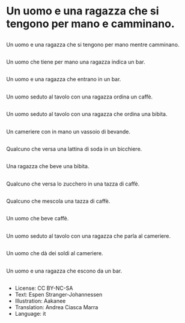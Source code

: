 # Un uomo e una ragazza che si tengono per mano e camminano.

##
Un uomo e una ragazza che si tengono per mano mentre camminano.

##
Un uomo che tiene per mano una ragazza indica un bar.

##
Un uomo e una ragazza che entrano in un bar.

##
Un uomo seduto al tavolo con una ragazza ordina un caffè.

##
Un uomo seduto al tavolo con una ragazza che ordina una bibita.

##
Un cameriere con in mano un vassoio di bevande.

##
Qualcuno che versa una lattina di soda in un bicchiere.

##
Una ragazza che beve una bibita.

##
Qualcuno che versa lo zucchero in una tazza di caffè.

##
Qualcuno che mescola una tazza di caffè.

##
Un uomo che beve caffè.

##
Un uomo seduto al tavolo con una ragazza che parla al cameriere.

##
Un uomo che dà dei soldi al cameriere.

##
Un uomo e una ragazza che escono da un bar.

##
* License: CC BY-NC-SA
* Text: Espen Stranger-Johannessen
* Illustration: Aakanee
* Translation: Andrea Ciasca Marra
* Language: it
